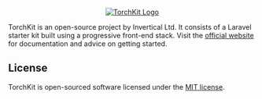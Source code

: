 <!-- Logo -->
<p align="center">
    <a href="https://torchkit.co" target="_blank">
        <img src="https://torchkit.co/banner.png" alt="TorchKit Logo">
    </a>
</p>

TorchKit is an open-source project by Invertical Ltd. It consists of a Laravel starter kit built using a progressive front-end stack. Visit the [official website](https://torchkit.co) for documentation and advice on getting started.

## License

TorchKit is open-sourced software licensed under the [MIT license](https://opensource.org/licenses/MIT).